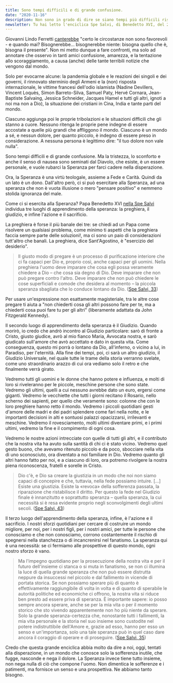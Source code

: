 ```yaml
---
title: Sono tempi difficili e di grande confusione.
date: "2020-11-16"
description: Non sono in grado di dire se siano tempi più difficili rispetto ad altri.
newsletter: Tu hai letto l'enciclica Spe Salvi, di Benedetto XVI, del 2007? Mi è venuto in mente di riprenderla in mano, confidando di trovare qualcosa di interessante, e devo dire che non sono rimasto deluso. Ne ho estratto qualche riflessione, spero che possa esserti utile tanto quanto lo è stata per me!
---
```


Giovanni Lindo Ferretti [canterebbe](https://www.youtube.com/watch?v=ZA8G48tl97s) "certo le circostanze non sono favorevoli - e quando mai? Bisognerebbe... bisognerebbe niente: bisogna quello che è, bisogna il presente". Non mi metto dunque a fare confronti, ma solo ad annotare che osservo in tanti amici confusione, amarezza, e la tentazione allo scoraggiamento, a causa (anche) delle tante terribili notizie che vengono dal mondo.

Solo per evocarne alcune: la pandemia globale e le reazioni dei singoli e dei governi, il rinnovato sterminio degli Armeni e la (non) risposta internazionale, le vittime francesi dell'odio islamista (Nadine Devillers, Vincent Loquès, Simon Barreto-Silva, Samuel Paty, Hervé Cornara, Jean-Baptiste Salvaing, Jessica Schneider, Jacques Hamel e tutti gli altri, ignoti a noi ma non a Dio), la situazione dei cristiani in Cina, India e tante parti del mondo.

Ciascuno aggiunga poi le proprie tribolazioni e le situazioni difficili che gli stanno a cuore. Nessuno ritenga le proprie pene indegne di essere accostate a quelle più grandi che affliggono il mondo. Ciascuno è un mondo a sé, e nessun dolore, per quanto piccolo, è indegno di essere preso in considerazione. A nessuna persona è legittimo dire: "il tuo dolore non vale nulla".

Sono tempi difficili e di grande confusione. Ma la tristezza, lo sconforto e anche il senso di nausea sono seminati dal Diavolo, che esiste, è un essere personale, e vuole rubarci la Speranza per farci cadere nella disperazione.

Ora, la Speranza è una virtù teologale, assieme a Fede e Carità. Quindi da un lato è un dono. Dall'altro però, ci si può esercitare alla Speranza, ad una speranza che non è vuota illusione o mero "pensare positivo" e nemmeno stolida ignoranza del male.

Come ci si esercita alla Speranza? Papa Benedetto XVI [nella Spe Salvi](http://www.vatican.va/content/benedict-xvi/it/encyclicals/documents/hf_ben-xvi_enc_20071130_spe-salvi.html) individua tre luoghi di apprendimento della speranza: la preghiera, il giudizio, e infine l'azione e il sacrificio.

La preghiera è forse il più banale dei tre: se chiedi ad un Papa come risolvere un qualsiasi problema, come minimo ti aspetti che la preghiera faccia sempre parte delle soluzioni!, ma ci sono un paio di considerazioni tutt'altro che banali. La preghiera, dice Sant'Agostino, è "esercizio del desiderio".

> Il giusto modo di pregare è un processo di purificazione interiore che ci fa capaci per Dio e, proprio così, anche capaci per gli uomini. Nella preghiera l'uomo deve imparare che cosa egli possa veramente chiedere a Dio – che cosa sia degno di Dio. Deve imparare che non può pregare contro l'altro. Deve imparare che non può chiedere le cose superficiali e comode che desidera al momento – la piccola speranza sbagliata che lo conduce lontano da Dio. ([Spe Salvi, 33](http://www.vatican.va/content/benedict-xvi/it/encyclicals/documents/hf_ben-xvi_enc_20071130_spe-salvi.html#33.))

Per usare un'espressione non esattamente magisteriale, tra le altre cose pregare ti aiuta a "non chiederti cosa gli altri possono fare per te, ma a chiederti cosa puoi fare tu per gli altri" (liberamente adattata da John Fitzgerald Kennedy).

Il secondo luogo di apprendimento della speranza è il Giudizio. Quando morirò, io credo che andrò incontro al Giudizio particolare: sarò di fronte a Cristo, giusto giudice, avrò al mio fianco Maria, Avvocata nostra, e sarò giudicato sull'amore che avrò accettato e dato in questa vita. Come conseguenza, questo mi porrà o lontano da Dio, all'inferno, o vicino a lui, in Paradiso, per l'eternità. Alla fine dei tempi, poi, ci sarà un altro giudizio, il Giudizio Universale, nel quale tutte le trame della storia verranno svelate, come uno straordinario arazzo di cui ora vediamo solo il retro e che finalmente verrà girato.

Vedremo tutti gli uomini e le donne che hanno potere e influenza, e molti di loro si riveleranno per le piccole, meschine persone che sono state. Vedremo gli ultimi, quelli a cui nessuno avrebbe dato un euro, ergersi come giganti. Vedremo le vecchiette che tutti i giorni recitano il Rosario, nello scherno dei sapienti, per quello che veramente sono: colonne che con le loro preghiere hanno retto il mondo. Vedremo i piccoli quotidiani gesti d'amore delle madri e dei padri splendere come fari nella notte, e le importanti decisioni in alti e sontuosi palazzi opacizzarsi, irrilevanti e meschine. Vedremo il rovesciamento, molti ultimi diventare primi, e i primi ultimi, vedremo la fine e il compimento di ogni cosa.

Vedremo le nostre azioni intrecciate con quelle di tutti gli altri, e il contributo che la nostra vita ha avuto sulla santità di chi ci è stato vicino. Vedremo quel gesto buono, che avevamo ritenuto piccolo e da poco, sbocciare nella vita di uno sconosciuto, ora diventato a noi familiare in Dio. Vedremo quanto gli altri hanno fatto per noi, e a ciascuno di loro, ora potremo rivolgere la nostra piena riconoscenza, fratelli e sorelle in Cristo.

> Dio c'è, e Dio sa creare la giustizia in un modo che noi non siamo capaci di concepire e che, tuttavia, nella fede possiamo intuire. [...] Esiste una giustizia. Esiste la «revoca» della sofferenza passata, la riparazione che ristabilisce il diritto. Per questo la fede nel Giudizio finale è innanzitutto e soprattutto speranza – quella speranza, la cui necessità si è resa evidente proprio negli sconvolgimenti degli ultimi secoli. ([Spe Salvi, 43](http://www.vatican.va/content/benedict-xvi/it/encyclicals/documents/hf_ben-xvi_enc_20071130_spe-salvi.html#43.))

Il terzo luogo dell'apprendimento della speranza, infine, è l'azione e il sacrificio. I nostri sforzi quotidiani per cercare di costruire un mondo migliore, per noi, per i nostri figli, per i nostri amici, per tutte le persone che conosciamo e che non conosciamo, corrono costantemente il rischio di spegnersi nella stanchezza o di incancrenirsi nel fanatismo. La speranza qui è una necessità: se ci fermiamo alle prospettive di questo mondo, ogni nostro sforzo è vano.

> Ma l'impegno quotidiano per la prosecuzione della nostra vita e per il futuro dell'insieme ci stanca o si muta in fanatismo, se non ci illumina la luce di quella grande speranza che non può essere distrutta neppure da insuccessi nel piccolo e dal fallimento in vicende di portata storica. Se non possiamo sperare più di quanto è effettivamente raggiungibile di volta in volta e di quanto di sperabile le autorità politiche ed economiche ci offrono, la nostra vita si riduce ben presto ad essere priva di speranza. È importante sapere: io posso sempre ancora sperare, anche se per la mia vita o per il momento storico che sto vivendo apparentemente non ho più niente da sperare. Solo la grande speranza-certezza che, nonostante tutti i fallimenti, la mia vita personale e la storia nel suo insieme sono custodite nel potere indistruttibile dell'Amore e, grazie ad esso, hanno per esso un senso e un'importanza, solo una tale speranza può in quel caso dare ancora il coraggio di operare e di proseguire. ([Spe Salvi, 35](http://www.vatican.va/content/benedict-xvi/it/encyclicals/documents/hf_ben-xvi_enc_20071130_spe-salvi.html#35.))

Credo che questa grande enciclica abbia molto da dire a noi, oggi, tentati alla disperazione, in un mondo che conosce solo la sofferenza inutile, che fugge, nasconde e nega il dolore. La Speranza invece tiene tutto insieme, non nega nulla di ciò che compone l'uomo. Non dimentica le sofferenze e i patimenti, ma fornisce un senso e una prospettiva. Ne abbiamo tanto bisogno.
